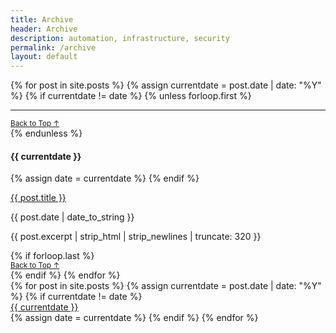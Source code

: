 ```yaml
---
title: Archive
header: Archive
description: automation, infrastructure, security
permalink: /archive
layout: default
---
```

<div class="container justify-content-center">
  <div class="row">
    <div class="col-10">
      {% for post in site.posts %}
      {% assign currentdate = post.date | date: "%Y" %}
      {% if currentdate != date %}
      {% unless forloop.first %}
        <hr class="mb-0">
        <div class="d-flex justify-content-end">
          <small><a href="{{ page.url }}/#archive-menu" class="text-uppercase text-dark text-decoration-none">Back to Top ↑</a></small>
        </div>
      {% endunless %}
        <p class="mb-auto px-1" id="y{{ currentdate }}"><h4>{{ currentdate }}</h4></p>
      {% assign date = currentdate %}
      {% endif %}
        <p class="mb-auto px-1 h5"><a href="{{ post.url }}" class="text-dark text-decoration-none mb-auto">{{ post.title }}</a></p>
        <p class="mb-auto px-1">{{ post.date | date_to_string }}</p>
        <p class="mb-auto px-1 pb-3">{{ post.excerpt | strip_html | strip_newlines | truncate: 320 }}</p>
      {% if forloop.last %}
        <div class="d-flex justify-content-end">
          <small><a href="{{ page.url }}/#archive-menu" class="text-uppercase text-dark text-decoration-none">Back to Top ↑</a></small>
        </div>
      {% endif %}
      {% endfor %}
    </div>
    <div class="col-2" id="archive-menu">
      <div class="row justify-content-sm-left row-cols-1">
        {% for post in site.posts %}
        {% assign currentdate = post.date | date: "%Y" %}
        {% if currentdate != date %}
        <div class="p-2 bg-light border">
          <a href="{{ page.url }}/#y{{ currentdate }}" class="text-uppercase fs-6 text-dark">{{ currentdate }}</a>
        </div>
        {% assign date = currentdate %} 
        {% endif %}
        {% endfor %}
      </div>
    </div>
  </div>
</div>




